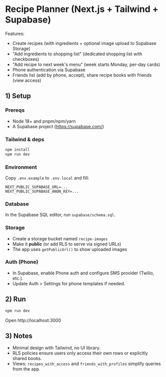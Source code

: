 # Recipe Planner (Next.js + Tailwind + Supabase)

Features:
- Create recipes (with ingredients + optional image upload to Supabase Storage)
- "Add ingredients to shopping list" (dedicated shopping list with checkboxes)
- "Add recipe to next week's menu" (week starts Monday, per-day cards)
- Phone authentication via Supabase
- Friends list (add by phone, accept), share recipe books with friends (view access)

## 1) Setup

### Prereqs
- Node 18+ and pnpm/npm/yarn
- A Supabase project (https://supabase.com/)

### Tailwind & deps
```bash
npm install
npm run dev
```

### Environment
Copy `.env.example` to `.env.local` and fill:
```
NEXT_PUBLIC_SUPABASE_URL=...
NEXT_PUBLIC_SUPABASE_ANON_KEY=...
```

### Database
In the Supabase SQL editor, run `supabase/schema.sql`.

### Storage
- Create a storage bucket named `recipe-images`
- Make it **public** (or add RLS to serve via signed URLs)
- The app uses `getPublicUrl()` to show uploaded images

### Auth (Phone)
- In Supabase, enable Phone auth and configure SMS provider (Twilio, etc.).
- Update Auth > Settings for phone templates if needed.

## 2) Run
```bash
npm run dev
```
Open http://localhost:3000

## 3) Notes
- Minimal design with Tailwind, no UI library.
- RLS policies ensure users only access their own rows or explicitly shared books.
- Views: `recipes_with_access` and `friends_with_profiles` simplify queries from the app.

